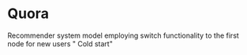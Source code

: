 # Quora
Recommender system model employing switch functionality to the first node for new users " Cold start"
